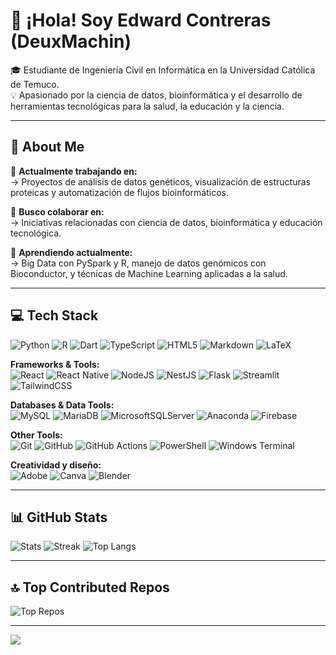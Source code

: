 # 👋 ¡Hola! Soy Edward Contreras (DeuxMachin)

🎓 Estudiante de Ingeniería Civil en Informática en la Universidad Católica de Temuco.  
💡 Apasionado por la ciencia de datos, bioinformática y el desarrollo de herramientas tecnológicas para la salud, la educación y la ciencia.

---
  
## 💫 About Me

🧪 **Actualmente trabajando en:**  
→ Proyectos de análisis de datos genéticos, visualización de estructuras proteicas y automatización de flujos bioinformáticos.

🤝 **Busco colaborar en:**  
→ Iniciativas relacionadas con ciencia de datos, bioinformática y educación tecnológica.

🌱 **Aprendiendo actualmente:**  
→ Big Data con PySpark y R, manejo de datos genómicos con Bioconductor, y técnicas de Machine Learning aplicadas a la salud.

---

## 💻 Tech Stack

![Python](https://img.shields.io/badge/python-3670A0?style=flat&logo=python&logoColor=ffdd54)
![R](https://img.shields.io/badge/r-%23276DC3.svg?style=flat&logo=r&logoColor=white)
![Dart](https://img.shields.io/badge/dart-%230175C2.svg?style=flat&logo=dart&logoColor=white)
![TypeScript](https://img.shields.io/badge/typescript-%23007ACC.svg?style=flat&logo=typescript&logoColor=white)
![HTML5](https://img.shields.io/badge/html5-%23E34F26.svg?style=flat&logo=html5&logoColor=white)
![Markdown](https://img.shields.io/badge/markdown-%23000000.svg?style=flat&logo=markdown&logoColor=white)
![LaTeX](https://img.shields.io/badge/latex-%23008080.svg?style=flat&logo=latex&logoColor=white)

**Frameworks & Tools:**  
![React](https://img.shields.io/badge/react-%2320232a.svg?style=flat&logo=react&logoColor=%2361DAFB)
![React Native](https://img.shields.io/badge/react_native-%2320232a.svg?style=flat&logo=react&logoColor=%2361DAFB)
![NodeJS](https://img.shields.io/badge/node.js-6DA55F?style=flat&logo=node.js&logoColor=white)
![NestJS](https://img.shields.io/badge/nestjs-%23E0234E.svg?style=flat&logo=nestjs&logoColor=white)
![Flask](https://img.shields.io/badge/flask-%23000.svg?style=flat&logo=flask&logoColor=white)
![Streamlit](https://img.shields.io/badge/Streamlit-%23FE4B4B.svg?style=flat&logo=streamlit&logoColor=white)
![TailwindCSS](https://img.shields.io/badge/tailwindcss-%2338B2AC.svg?style=flat&logo=tailwind-css&logoColor=white)

**Databases & Data Tools:**  
![MySQL](https://img.shields.io/badge/mysql-4479A1.svg?style=flat&logo=mysql&logoColor=white)
![MariaDB](https://img.shields.io/badge/MariaDB-003545?style=flat&logo=mariadb&logoColor=white)
![MicrosoftSQLServer](https://img.shields.io/badge/Microsoft%20SQL%20Server-CC2927?style=flat&logo=microsoft%20sql%20server&logoColor=white)
![Anaconda](https://img.shields.io/badge/Anaconda-%2344A833.svg?style=flat&logo=anaconda&logoColor=white)
![Firebase](https://img.shields.io/badge/firebase-%23039BE5.svg?style=flat&logo=firebase)

**Other Tools:**  
![Git](https://img.shields.io/badge/git-%23F05033.svg?style=flat&logo=git&logoColor=white)
![GitHub](https://img.shields.io/badge/github-%23121011.svg?style=flat&logo=github&logoColor=white)
![GitHub Actions](https://img.shields.io/badge/github%20actions-%232671E5.svg?style=flat&logo=githubactions&logoColor=white)
![PowerShell](https://img.shields.io/badge/PowerShell-%235391FE.svg?style=flat&logo=powershell&logoColor=white)
![Windows Terminal](https://img.shields.io/badge/Windows%20Terminal-%234D4D4D.svg?style=flat&logo=windows-terminal&logoColor=white)

**Creatividad y diseño:**  
![Adobe](https://img.shields.io/badge/adobe-%23FF0000.svg?style=flat&logo=adobe&logoColor=white)
![Canva](https://img.shields.io/badge/Canva-%2300C4CC.svg?style=flat&logo=Canva&logoColor=white)
![Blender](https://img.shields.io/badge/blender-%23F5792A.svg?style=flat&logo=blender&logoColor=white)

---

## 📊 GitHub Stats

![Stats](https://github-readme-stats.vercel.app/api?username=DeuxMachin&theme=dark&hide_border=false&include_all_commits=true&count_private=true)
![Streak](https://streak-stats.demolab.com?user=DeuxMachin&theme=dark&hide_border=false)
![Top Langs](https://github-readme-stats.vercel.app/api/top-langs/?username=DeuxMachin&theme=dark&layout=compact&hide_border=false)

---

## 🔝 Top Contributed Repos

![Top Repos](https://github-contributor-stats.vercel.app/api?username=DeuxMachin&limit=5&theme=dark&combine_all_yearly_contributions=true)

---

[![](https://visitcount.itsvg.in/api?id=DeuxMachin&icon=0&color=0)](https://visitcount.itsvg.in)

<!-- Proudly built with ❤️ by DeuxMachin | Profile README by GPRM (https://gprm.itsvg.in) -->
